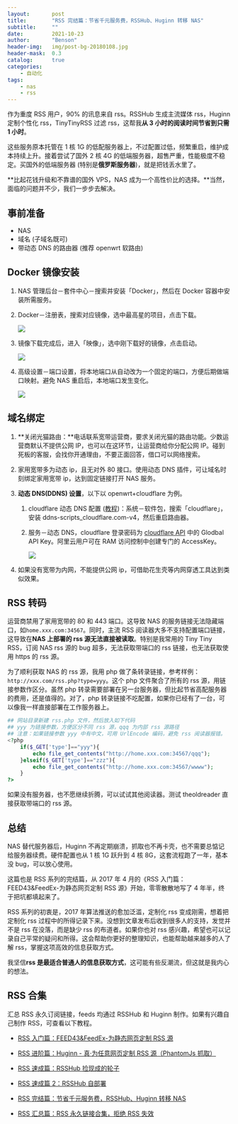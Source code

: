 ```yaml
---
layout:       post
title:        "RSS 完结篇：节省千元服务费，RSSHub、Huginn 转移 NAS"
subtitle:     ""
date:         2021-10-23
author:       "Benson"
header-img:   img/post-bg-20180108.jpg
header-mask:  0.3
catalog:      true
categories:
    - 自动化
tags: 
    - nas
    - rss
---
```

作为重度 RSS 用户，90% 的讯息来自 rss。RSSHub 生成主流媒体 rss，Huginn 定制个性化 rss，TinyTinyRSS 过滤 rss，这帮我**从 3 小时的阅读时间节省到只需 1 小时**。

这些服务原本托管在 1 核 1G 的低配服务器上，不过配置过低，频繁重启，维护成本持续上升。接着尝试了国外 2 核 4G 的低端服务器，超售严重，性能极度不稳定。买国外的低端服务器 (特别是**俄罗斯服务器**)，就是把钱丢水里了。

**比起花钱升级和不靠谱的国外 VPS，NAS 成为一个高性价比的选择。**当然，面临的问题并不少，我们一步步去解决。

## 事前准备

- NAS
- 域名 (子域名既可)
- 带动态 DNS 的路由器 (推荐 openwrt 软路由)

## Docker 镜像安装

1. NAS 管理后台－套件中心－搜索并安装「Docker」，然后在 Docker 容器中安装所需服务。
2. Docker－注册表，搜索对应镜像，选中最高星的项目，点击下载。

   ![](http://tc.seoipo.com/2022-05-05-14-40-43.png)

3. 镜像下载完成后，进入「映像」，选中刚下载好的镜像，点击启动。

   ![](http://tc.seoipo.com/2022-05-05-14-41-01.png)

4. 高级设置－端口设置，将本地端口从自动改为一个固定的端口，方便后期做端口映射。避免 NAS 重启后，本地端口发生变化。

   ![](http://tc.seoipo.com/2022-05-05-14-41-15.png)

## 域名绑定

1. **关闭光猫路由：**电话联系宽带运营商，要求关闭光猫的路由功能。少数运营商默认不提供公网 IP，也可以在这环节，让运营商给你分配公网 IP。碰到死板的客服，会找你开通理由，不要正面回答，借口可以网络搜索。
2. 家用宽带多为动态 ip，且无对外 80 接口。使用动态 DNS 插件，可让域名时刻绑定家用宽带 ip，达到固定链接打开 NAS 服务。
3. **动态 DNS(DDNS) 设置**，以下以 openwrt+cloudflare 为例。
    1. cloudflare 动态 DNS 配置 ([教程](https://p3terx.com/archives/openwrt-cloudflare-ddns.html))：系统－软件包，搜索「cloudflare」，安装 ddns-scripts_cloudflare.com-v4，然后重启路由器。
    2. 服务－动态 DNS，cloudflare 登录密码为 [cloudflare API](https://dash.cloudflare.com/profile/api-tokens) 中的 Glodbal API Key。阿里云用户可在 RAM 访问控制中创建专门的 AccessKey。

        ![](http://tc.seoipo.com/2022-05-05-14-41-31.png)

4. 如果没有宽带为内网，不能提供公网 ip，可借助花生壳等内网穿透工具达到类似效果。

## RSS 转码

运营商禁用了家用宽带的 80 和 443 端口。这导致 NAS 的服务链接无法隐藏端口，如`home.xxx.com:34567`。同时，主流 RSS 阅读器大多不支持配置端口链接，这导致在**NAS 上部署的 rss 源无法直接被读取**。特别是我常用的 Tiny Tiny RSS，订阅 NAS rss 源的 bug 超多，无法获取带端口的 rss 链接，也无法获取使用 https 的 rss 源。

为了顺利获取 NAS 的 rss 源，我用 php 做了条转录链接，参考样例：`http://xxx.com/rss.php?type=yyy`。这个 php 文件聚合了所有的 rss 源，用链接参数作区分。虽然 php 转录需要部署在另一台服务器，但比起节省高配服务器的费用，还是值得的。对了，php 转录链接不吃配置，如果你已经有了一台，可以像我一样直接部署在工作服务器上。

```php
## 网站目录新建 rss.php 文件，然后放入如下代码
## yyy 为链接参数，方便区分不同 rss 源，qqq 为内部 rss 源路径
## 注意：如果链接参数 yyy 中有中文，可用 UrlEncode 编码，避免 rss 阅读器报错。
<?php
    if($_GET['type']=="yyy"){
        echo file_get_contents("http://home.xxx.com:34567/qqq");
    }elseif($_GET['type']=="zzz"){
        echo file_get_contents("http://home.xxx.com:34567/wwww");
    }
?>
```

如果没有服务器，也不愿继续折腾，可以试试其他阅读器。测试 theoldreader 直接获取带端口的 rss 源。

## 总结

NAS 替代服务器后，Huginn 不再定期崩溃，抓取也不再卡壳，也不需要总惦记给服务器续费。硬件配置也从 1 核 1G 跃升到 4 核 8G，这套流程跑了一年，基本没 bug，可以放心使用。

这篇也是 RSS 系列的完结篇，从 2017 年 4 月的《RSS 入门篇：FEED43&FeedEx-为静态网页定制 RSS 源》开始，零零散散地写了 4 年半，终于把坑都填起来了。

RSS 系列的初衷是，2017 年算法推送的愈加泛滥，定制化 rss 变成刚需，想着把定制化 rss 过程中的所得记录下来。没想到文章发布后收到很多人的支持，发觉并不是 rss 在没落，而是缺少 rss 的布道者。如果你也对 rss 感兴趣，希望也可以记录自己平常的疑问和所得。这会帮助你更好的整理知识，也能帮助越来越多的人了解 rss，掌握这项高效的信息获取方式。

我坚信**rss 是最适合普通人的信息获取方式**，这可能有些反潮流，但这就是我内心的想法。

## RSS 合集

汇总 RSS 永久订阅链接，feeds 均通过 RSSHub 和 Huginn 制作。如果有兴趣自己制作 RSS，可查看以下教程。

- [RSS 入门篇：FEED43&FeedEx-为静态网页定制 RSS 源](https://newzone.top/p/2017-04-22-RSS_FEED43_FeedEx/)

- [RSS 进阶篇：Huginn - 真·为任意网页定制 RSS 源（PhantomJs 抓取）](https://newzone.top/p/2018-10-07-Huginn_scraping_any_website/)

- [RSS 速成篇：RSSHub 捡现成的轮子](https://newzone.top/p/2019-04-01-RSSHub_noob/)

- [RSS 速成篇 2：RSSHub 自部署](https://newzone.top/p/2020-03-25-RSSHub_on_vps/)

- [RSS 完结篇：节省千元服务费，RSSHub、Huginn 转移 NAS](https://newzone.top/p/2021-10-23-NAS_with_RSSHub_and_Huginn/)

- [RSS 汇总篇：RSS 永久链接合集，拒绝 RSS 失效](https://newzone.top/p/2022-03-17-rss_persistent_link_collection)
